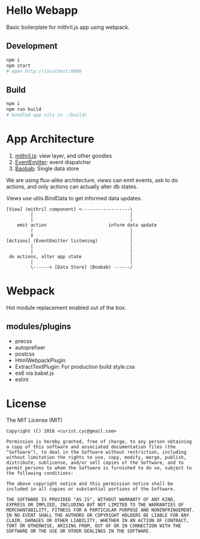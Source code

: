 # Hello Webapp

Basic boilerplate for mithril.js app using webpack.


## Development

```sh
npm i
npm start
# open http://localhost:8080
```

## Build

```sh
npm i
npm run build
# bundled app sits in ./build/
```

# App Architecture

1. [mithril.js][1]: view layer, and other goodies
2. [EventEmitter][2]: event dispatcher
3. [Baobab][3]: Single data store

We are using flux-alike architecture, views can emit events, ask to do actions, and only actions can actually alter db states.

Views use utils.BindData to get informed data updates.

    [View] (mithril component) <------------------\
             |                                    |
             |                                    |
        emit action                       inform data update
             |                                    |
             V                                    |
    [Actions] (EventEmitter listening)            |
             |                                    |
             |                                    |
     do actions, alter app state                  |
             |                                    |
             \------> [Data Store] (Boabab) ------/


# Webpack

Hot module replacement enabled out of the box.

## modules/plugins

* precss
* autoprefixer
* postcss
* HtmlWebpackPlugin
* ExtractTextPlugin: For production build style.css
* es6 via babel.js
* eslint

# License

The MIT License (MIT)

    Copyright (C) 2016 <curist.cyc@gmail.com>
    
    Permission is hereby granted, free of charge, to any person obtaining a copy of this software and associated documentation files (the "Software"), to deal in the Software without restriction, including without limitation the rights to use, copy, modify, merge, publish, distribute, sublicense, and/or sell copies of the Software, and to permit persons to whom the Software is furnished to do so, subject to the following conditions:
    
    The above copyright notice and this permission notice shall be included in all copies or substantial portions of the Software.
    
    THE SOFTWARE IS PROVIDED "AS IS", WITHOUT WARRANTY OF ANY KIND, EXPRESS OR IMPLIED, INCLUDING BUT NOT LIMITED TO THE WARRANTIES OF MERCHANTABILITY, FITNESS FOR A PARTICULAR PURPOSE AND NONINFRINGEMENT. IN NO EVENT SHALL THE AUTHORS OR COPYRIGHT HOLDERS BE LIABLE FOR ANY CLAIM, DAMAGES OR OTHER LIABILITY, WHETHER IN AN ACTION OF CONTRACT, TORT OR OTHERWISE, ARISING FROM, OUT OF OR IN CONNECTION WITH THE SOFTWARE OR THE USE OR OTHER DEALINGS IN THE SOFTWARE.




[1]: http://mithril.js.org/
[2]: https://nodejs.org/api/events.html
[3]: https://github.com/Yomguithereal/baobab
